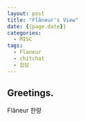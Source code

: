 ```yaml
---
layout: post
title: "Flâneur's View"
date: {{page.date}}
categories: 
  - MISC
tags:
  - Flaneur
  - chitchat
  - 잡담
---
```


## Greetings. 

Flâneur 한량
